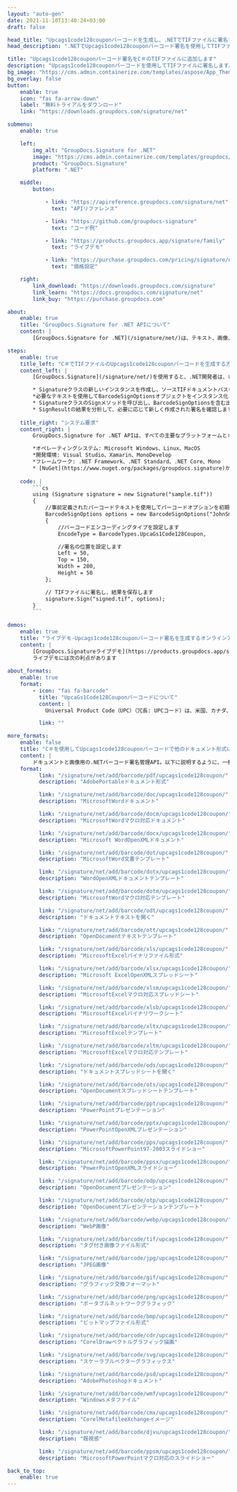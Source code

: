 ```yaml
---
layout: "auto-gen"
date: 2021-11-10T13:40:24+03:00
draft: false

head_title: "Upcags1code128couponバーコードを生成し、.NETでTIFファイルに署名する|署名文書"
head_description: ".NETでUpcags1code128couponバーコード署名を使用してTIFファイルに署名する-人気のあるビジネスドキュメントや画像ファイル形式にバーコードを追加する."

title: "Upcags1code128couponバーコード署名をC＃のTIFファイルに追加します"
description: "Upcags1code128couponバーコードを使用してTIFファイルに署名します。署名プロパティを操作し、ニーズに合ったドキュメント内で高度な署名オプションを設定します."
bg_image: "https://cms.admin.containerize.com/templates/aspose/App_Themes/V3/images/bg/header1.png"
bg_overlay: false
button:
    enable: true
    icon: "fas fa-arrow-down"
    label: "無料トライアルをダウンロード"
    link: "https://downloads.groupdocs.com/signature/net"

submenu:
    enable: true

    left:
        img_alt: "GroupDocs.Signature for .NET"
        image: "https://cms.admin.containerize.com/templates/groupdocs/images/product-logos/90x90-noborder/groupdocs-signature-net.png"
        product: "GroupDocs.Signature"
        platform: ".NET"

    middle:
        button:

            - link: "https://apireference.groupdocs.com/signature/net"
              text: "APIリファレンス"

            - link: "https://github.com/groupdocs-signature"
              text: "コード例"

            - link: "https://products.groupdocs.app/signature/family"
              text: "ライブデモ"

            - link: "https://purchase.groupdocs.com/pricing/signature/net"
              text: "価格設定"

    right:
        link_download: "https://downloads.groupdocs.com/signature"
        link_learn: "https://docs.groupdocs.com/signature/net"
        link_buy: "https://purchase.groupdocs.com"

about:
    enable: true
    title: "GroupDocs.Signature for .NET APIについて"
    content: |
        [GroupDocs.Signature for .NET](/signature/net/)は、テキスト、画像、バーコード、スタンプ、フォームフィールド、QRコード、メタデータなどのさまざまな署名タイプを使用してデジタルドキュメントに電子署名するネイティブ.NETAPIです。ユーザーは、PDF、Microsoft Word、Excelワークシート、PowerPointプレゼンテーション、Adobe Photoshop、メタファイル、および画像ファイル形式内のデジタル署名を追加、編集、検証、削除、および検索でき、必要に応じて署名プロパティをカスタマイズするための追加サポートがあります。

steps:
    enable: true
    title_left: "C＃でTIFファイルのUpcags1code128couponバーコードを生成する方法"
    content_left: |
        [GroupDocs.Signature](/signature/net/)を使用すると、.NET開発者は、いくつかの簡単な手順を実行することで、アプリケーション内のTIFファイルにUpcags1code128couponバーコードを簡単に追加できます。

        * Signatureクラスの新しいインスタンスを作成し、ソースTIFドキュメントパスをコンストラクターパラメーターとして渡します。
        *必要なテキストを使用してBarcodeSignOptionsオブジェクトをインスタンス化し、EncodeTypeプロパティをUpcaGs1Code128Couponに設定します。
        * SignatureクラスのSignメソッドを呼び出し、BarcodeSignOptionsを含む出力TIFファイル名を渡します。
        * SignResultの結果を分析して、必要に応じて新しく作成された署名を確認します。
        
    title_right: "システム要求"
    content_right: |
        GroupDocs.Signature for .NET APIは、すべての主要なプラットフォームとオペレーティングシステムでサポートされています。以下のコードを実行する前に、システムに次の前提条件がインストールされていることを確認してください。

        *オペレーティングシステム: Microsoft Windows、Linux、MacOS
        *開発環境: Visual Studio、Xamarin、MonoDevelop
        *フレームワーク: .NET Framework、.NET Standard、.NET Core、Mono
        * [NuGet](https://www.nuget.org/packages/groupdocs.signature)からGroupDocs.Signaturefor.NETの最新バージョンをダウンロードします
        
    code: |
        ```cs
        using (Signature signature = new Signature("sample.tif"))
        {
            //事前定義されたバーコードテキストを使用してバーコードオプションを初期化します
            BarcodeSignOptions options = new BarcodeSignOptions("JohnSmith")
            {
                //バーコードエンコーディングタイプを設定します
                EncodeType = BarcodeTypes.UpcaGs1Code128Coupon,

                //署名の位置を設定します
                Left = 50,
                Top = 150,
                Width = 200,
                Height = 50
            };

            // TIFファイルに署名し、結果を保存します 
            signature.Sign("signed.tif", options);
        }
        ```
        
demos:
    enable: true
    title: "ライブデモ-Upcags1code128couponバーコード署名を生成するオンラインアプリ"
    content: |
        [GroupDocs.Signatureライブデモ](https://products.groupdocs.app/signature/family)サイトにアクセスして、Upcags1code128couponバーコードをTIFファイルに今すぐ追加してください。  
        ライブデモには次の利点があります
        
about_formats:
    enable: true
    format:
        - icon: "fas fa-barcode"
          title: "UpcaGs1Code128Couponバーコードについて"
          content: |
            Universal Product Code（UPC）（冗長: UPCコード）は、米国、カナダ、ヨーロッパ、オーストラリア、ニュージーランド、およびその他の国で店舗の貿易品目を追跡するために広く使用されているバーコード記号です。クーポン拡張コードには通常、アプリケーションID、UPCプレフィックス、オファーコード、および有効期限が含まれています。

          link: ""

more_formats:
    enable: false
    title: "C＃を使用してUpcags1code128couponバーコードで他のドキュメント形式に署名する"
    content: |
        ドキュメントと画像用の.NETバーコード署名管理API。以下に説明するように、一般的なファイル形式のいくつかにバーコード署名を追加します。
    format: 
          link: "/signature/net/add/barcode/pdf/upcags1code128coupon/"
          description: "AdobePortableドキュメント形式"

          link: "/signature/net/add/barcode/doc/upcags1code128coupon/"
          description: "MicrosoftWordドキュメント"

          link: "/signature/net/add/barcode/docm/upcags1code128coupon/"
          description: "MicrosoftWordマクロ対応ドキュメント"

          link: "/signature/net/add/barcode/docx/upcags1code128coupon/"
          description: "Microsoft WordOpenXMLドキュメント"

          link: "/signature/net/add/barcode/dot/upcags1code128coupon/"
          description: "MicrosoftWord文書テンプレート"

          link: "/signature/net/add/barcode/dotx/upcags1code128coupon/"
          description: "WordOpenXMLドキュメントテンプレート"

          link: "/signature/net/add/barcode/dotm/upcags1code128coupon/"
          description: "MicrosoftWordマクロ対応テンプレート"       

          link: "/signature/net/add/barcode/odt/upcags1code128coupon/"
          description: "ドキュメントテキストを開く"

          link: "/signature/net/add/barcode/ott/upcags1code128coupon/"
          description: "OpenDocumentテキストテンプレート"

          link: "/signature/net/add/barcode/xls/upcags1code128coupon/"
          description: "MicrosoftExcelバイナリファイル形式"

          link: "/signature/net/add/barcode/xlsx/upcags1code128coupon/"
          description: "Microsoft ExcelOpenXMLスプレッドシート"

          link: "/signature/net/add/barcode/xlsm/upcags1code128coupon/"
          description: "MicrosoftExcelマクロ対応スプレッドシート"

          link: "/signature/net/add/barcode/xlsb/upcags1code128coupon/"
          description: "MicrosoftExcelバイナリワークシート"

          link: "/signature/net/add/barcode/xltx/upcags1code128coupon/"
          description: "MicrosoftExcelテンプレート"

          link: "/signature/net/add/barcode/xltm/upcags1code128coupon/"
          description: "MicrosoftExcelマクロ対応テンプレート"

          link: "/signature/net/add/barcode/ods/upcags1code128coupon/"
          description: "ドキュメントスプレッドシートを開く"

          link: "/signature/net/add/barcode/ots/upcags1code128coupon/"
          description: "OpenDocumentスプレッドシートテンプレート"

          link: "/signature/net/add/barcode/ppt/upcags1code128coupon/"
          description: "PowerPointプレゼンテーション"

          link: "/signature/net/add/barcode/pptx/upcags1code128coupon/"
          description: "PowerPointOpenXMLプレゼンテーション"

          link: "/signature/net/add/barcode/pps/upcags1code128coupon/"
          description: "MicrosoftPowerPoint97-2003スライドショー"

          link: "/signature/net/add/barcode/ppsx/upcags1code128coupon/"
          description: "PowerPointOpenXMLスライドショー"                              

          link: "/signature/net/add/barcode/odp/upcags1code128coupon/"
          description: "OpenDocumentプレゼンテーション"

          link: "/signature/net/add/barcode/otp/upcags1code128coupon/"
          description: "OpenDocumentプレゼンテーションテンプレート"

          link: "/signature/net/add/barcode/webp/upcags1code128coupon/"
          description: "WebP画像"

          link: "/signature/net/add/barcode/tif/upcags1code128coupon/"
          description: "タグ付き画像ファイル形式"

          link: "/signature/net/add/barcode/jpg/upcags1code128coupon/"
          description: "JPEG画像"

          link: "/signature/net/add/barcode/gif/upcags1code128coupon/"
          description: "グラフィック交換フォーマット"

          link: "/signature/net/add/barcode/png/upcags1code128coupon/"
          description: "ポータブルネットワークグラフィック"

          link: "/signature/net/add/barcode/bmp/upcags1code128coupon/"
          description: "ビットマップファイル形式"

          link: "/signature/net/add/barcode/cdr/upcags1code128coupon/"
          description: "CorelDrawベクトルグラフィック描画"

          link: "/signature/net/add/barcode/svg/upcags1code128coupon/"
          description: "スケーラブルベクターグラフィックス"

          link: "/signature/net/add/barcode/psd/upcags1code128coupon/"
          description: "AdobePhotoshopドキュメント"

          link: "/signature/net/add/barcode/wmf/upcags1code128coupon/"
          description: "Windowsメタファイル"        

          link: "/signature/net/add/barcode/cmx/upcags1code128coupon/"
          description: "CorelMetafileeXchangeイメージ"

          link: "/signature/net/add/barcode/djvu/upcags1code128coupon/"
          description: "既視感"

          link: "/signature/net/add/barcode/ppsm/upcags1code128coupon/"
          description: "MicrosoftPowerPointマクロ対応のスライドショー"

back_to_top:
    enable: true
---
```

